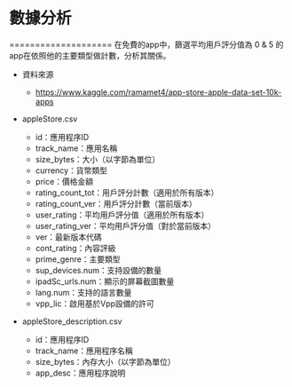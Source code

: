 # 數據分析
====================
在免費的app中，篩選平均用戶評分值為 0 & 5 的app在依照他的主要類型做計數，分析其關係。


* 資料來源
	* https://www.kaggle.com/ramamet4/app-store-apple-data-set-10k-apps

* appleStore.csv
	* id：應用程序ID
	* track_name：應用名稱
	* size_bytes：大小（以字節為單位）
	* currency：貨幣類型
	* price：價格金額
	* rating_count_tot：用戶評分計數（適用於所有版本）
	* rating_count_ver：用戶評分計數（當前版本）
	* user_rating：平均用戶評分值（適用於所有版本）
	* user_rating_ver：平均用戶評分值（對於當前版本）
	* ver：最新版本代碼
	* cont_rating：內容評級
	* prime_genre：主要類型
	* sup_devices.num：支持設備的數量
	* ipadSc_urls.num：顯示的屏幕截圖數量
	* lang.num：支持的語言數量
	* vpp_lic：啟用基於Vpp設備的許可

* appleStore_description.csv
	* id：應用程序ID
	* track_name：應用程序名稱
	* size_bytes：內存大小（以字節為單位）
	* app_desc：應用程序說明